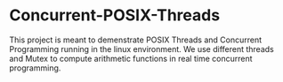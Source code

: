 # Concurrent-POSIX-Threads
This project is meant to demenstrate POSIX Threads and Concurrent Programming running in the linux environment.
We use different threads and Mutex to compute arithmetic functions in real time concurrent programming.
